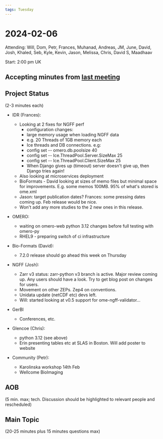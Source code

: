 ```yaml
---
tags: Tuesday
---
```


# 2024-02-06

Attending: Will, Dom, Petr, Frances, Muhanad, Andreas, JM, June, David, Josh, Khaled, Seb, Kyle, Kevin, Jason, Melissa, Chris, David S, Maadhaav

Start: 2:00 pm UK

## Accepting minutes from [last meeting](https://hackmd.io/team/ome?nav=overview)

## Project Status

(2-3 minutes each)

- IDR (Frances):
    - Looking at 2 fixes for NGFF perf
        - configuration changes:
        - large memory usage when loading NGFF data
        - e.g. 20 Threads of 1GB memory each
        - Ice threads and DB connections. e.g:
        - config set -- omero.db.poolsize 40
        - config set -- Ice.ThreadPool.Server.SizeMax 25
        - config set -- Ice.ThreadPool.Client.SizeMax 25
        - When Django gives up (timeout) server doesn't give up, then Django tries again!
    - Also looking at microservices deployment
    - BioFormats - David looking at sizes of memo files but minimal space for improvements. E.g. some memos 100MB. 95% of what's stored is ome.xml
    - Jason: target publication dates? Frances: some pressing dates coming up. Feb release would be nice.
    - Won't add any more studies to the 2 new ones in this release.

- OMERO:
    - waiting on omero-web python 3.12 changes before full testing with omero-py
    - RHEL9 - preparing switch of ci infrastructure

- Bio-Formats (David):
    - 7.2.0 release should go ahead this week on Thursday

- NGFF (Josh):
  - Zarr v3 status: zarr-python v3 branch is active. Major review coming up. Any users should have a look. Try to get blog post on changes for users.
  - Movement on other ZEPs. Zep4 on conventions.
  - Unidata update (netCDF etc) devs left.
  - Will: started looking at v0.5 support for ome-ngff-validator...

- GerBI
  - Conferences, etc.

- Glencoe (Chris):
  - python 3.12 (see above)
  - Erin presenting tables etc at SLAS in Boston. Will add poster to website

- Community (Petr):
    - Karolinska workshop 14th Feb
    - Wellcome BioImaging 

## AOB

(5 min. max; tech. Discussion should be highlighted to relevant people and rescheduled)

## Main Topic

(20-25 minutes plus 15 minutes questions max)
